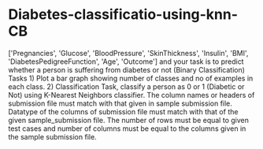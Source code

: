 # Diabetes-classificatio-using-knn-CB
['Pregnancies', 'Glucose', 'BloodPressure', 'SkinThickness', 'Insulin', 'BMI', 'DiabetesPedigreeFunction', 'Age', 'Outcome']  and your task is to predict whether a person is suffering from diabetes or not (Binary Classification)  Tasks  1) Plot a bar graph showing number of classes and no of examples in each class.  2) Classification Task, classify a person as 0 or 1 (Diabetic or Not) using K-Nearest Neighbors classifier. The column names or headers of submission file must match with that given in sample submission file.  Datatype of the columns of submission file must match with that of the given sample_submission file.  The number of rows must be equal to given test cases and number of columns must be equal to the columns given in the sample submission file.
